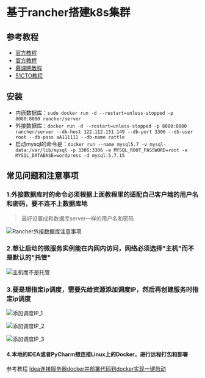 # 基于rancher搭建k8s集群

## 参考教程
+ [官方教程](https://docs.rancher.cn/)
+ [官方教程](https://www.cnrancher.com/docs/rancher/v1.x/cn/installing/installing-server/#single-container)
+ [慕课网教程](https://coding.imooc.com/lesson/187.html#mid=12896)
+ [51CTO教程](https://edu.51cto.com/center/course/lesson/index?id=323724)

## 安装

+ 内嵌数据库：`sudo docker run -d --restart=unless-stopped -p 8080:8080 rancher/server`
+ 外接数据库：`docker run -d --restart=unless-stopped -p 8080:8080 rancher/server --db-host 122.112.151.149 --db-port 3306 --db-user root --db-pass aA111111 --db-name cattle`
+ 启动mysql的命令是：`docker run --name mysql5.7 -v mysql-data:/var/lib/mysql -p 3306:3306 -e MYSQL_ROOT_PASSWORD=root -e MYSQL_DATABASE=wordpress -d mysql:5.7.15`

## 常见问题和注意事项

### 1.外接数据库时的命令必须根据上面教程里的适配自己客户端的用户名和密码，要不连不上数据库地

> 最好设置成和数据库server一样的用户名和密码

![Rancher外接数据库注意事项](images/Rancher外接数据库注意事项.png)

### 2.想让启动的微服务实例能在内网内访问，网络必须选择"主机"而不是默认的"托管"

![主机而不是托管](images/主机而不是托管.png)

### 3.要是想指定ip调度，需要先给资源添加调度IP，然后再创建服务时指定ip调度

![添加调度IP_1](images/添加调度IP_1.png)

![添加调度IP_2](images/添加调度IP_2.png)

![添加调度IP_3](images/添加调度IP_3.png)

#### 4.本地的IDEA或者PyCharm想连接Linux上的Docker，进行远程打包和部署

参考教程 [Idea连接服务器docker并部署代码到docker实现一键启动](https://www.cnblogs.com/hsz-csy/p/9488469.html)
